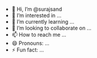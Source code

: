 - 👋 Hi, I’m @surajsand
- 👀 I’m interested in ...
- 🌱 I’m currently learning ...
- 💞️ I’m looking to collaborate on ...
- 📫 How to reach me ...
- 😄 Pronouns: ...
- ⚡ Fun fact: ...

<!---
surajsand/surajsand is a ✨ special ✨ repository because its `README.md` (this file) appears on your GitHub profile.
You can click the Preview link to take a look at your changes.
--->
